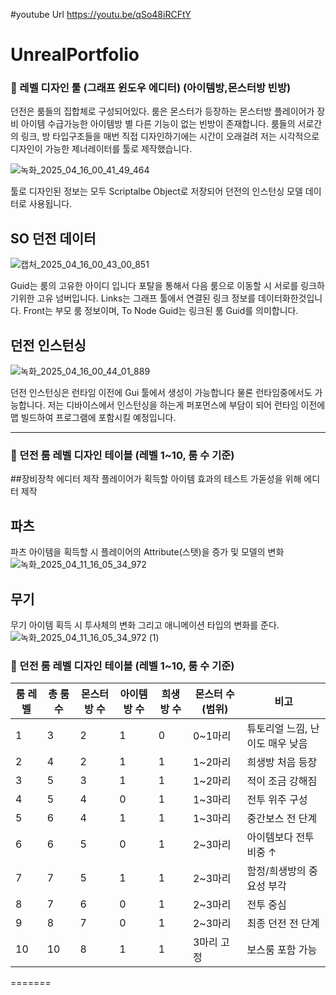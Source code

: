 #youtube Url
https://youtu.be/qSo48iRCFtY


# UnrealPortfolio
### 🏰 레벨 디자인 툴 (그래프 윈도우 에디터) (아이템방,몬스터방 빈방)
던전은 룸들의 집합체로 구성되어있다.
룸은 몬스터가 등장하는 몬스터방
플레이어가 장비 아이템 수급가능한 아이템방
별 다른 기능이 없는 빈방이 존재합니다.
룸들의 서로간의 링크, 방 타입구조들을 매번 직접 디자인하기에는 시간이 오래걸려 저는 시각적으로 디자인이 가능한 제너레이터를 툴로 제작했습니다.

![녹화_2025_04_16_00_41_49_464](https://github.com/user-attachments/assets/ab9473f5-445c-416a-8e61-8159194995a7)

툴로 디자인된 정보는 모두 Scriptalbe Object로 저장되어 던전의 인스턴싱 모델 데이터로 사용됩니다.

## SO 던전 데이터
![캡처_2025_04_16_00_43_00_851](https://github.com/user-attachments/assets/eef9f955-ee04-4f15-9d2d-1dd6df7b2c6d)

Guid는 룸의 고유한 아이디 입니다 포탈을 통해서 다음 룸으로 이동할 시 서로를 링크하기위한 고유 넘버입니다.
Links는 그래프 툴에서 연결된 링크 정보를 데이터화한것입니다. Front는 부모 룸 정보이며, To Node Guid는 링크된 룸 Guid를 의미합니다.


## 던전 인스턴싱

![녹화_2025_04_16_00_44_01_889](https://github.com/user-attachments/assets/d045a257-2d39-4202-a952-9b7f6cd46ed3)

던전 인스턴싱은 런타임 이전에 Gui 툴에서 생성이 가능합니다 물론 런타임중에서도 가능합니다.
저는 디바이스에서 인스턴싱을 하는게 퍼포먼스에 부담이 되어 런타임 이전에 맵 빌드하여 프로그램에 포함시킬 예정입니다.



--------------------------------------------------------------------------------------------------------------------------




### 🏰 던전 룸 레벨 디자인 테이블 (레벨 1~10, 룸 수 기준)

##장비장착 에디터 제작
플레이어가 획득할 아이템 효과의 테스트 가돋성을 위해 에디터 제작

## 파츠
파츠 아이템을 획득할 시 플레이어의 Attribute(스탯)을 증가 및 모델의 변화
![녹화_2025_04_11_16_05_34_972](https://github.com/user-attachments/assets/1dafec27-0a62-436c-8b51-91c4499c534c)

## 무기
무기 아이템 획득 시 투사체의 변화 그리고 애니메이션 타입의 변화를 준다.
![녹화_2025_04_11_16_05_34_972 (1)](https://github.com/user-attachments/assets/505274ff-057c-444c-8d01-2bd3eb019211)



### 🏰 던전 룸 레벨 디자인 테이블 (레벨 1~10, 룸 수 기준)

| 룸 레벨 | 총 룸 수 | 몬스터방 수 | 아이템방 수 | 희생방 수 | 몬스터 수 (범위) | 비고 |
|--------|-----------|--------------|--------------|--------------|-------------------|------|
| 1      | 3         | 2            | 1            | 0            | 0~1마리          | 튜토리얼 느낌, 난이도 매우 낮음 |
| 2      | 4         | 2            | 1            | 1            | 1~2마리          | 희생방 처음 등장 |
| 3      | 5         | 3            | 1            | 1            | 1~2마리          | 적이 조금 강해짐 |
| 4      | 5         | 4            | 0            | 1            | 1~3마리          | 전투 위주 구성 |
| 5      | 6         | 4            | 1            | 1            | 1~3마리          | 중간보스 전 단계 |
| 6      | 6         | 5            | 0            | 1            | 2~3마리          | 아이템보다 전투 비중 ↑ |
| 7      | 7         | 5            | 1            | 1            | 2~3마리          | 함정/희생방의 중요성 부각 |
| 8      | 7         | 6            | 0            | 1            | 2~3마리          | 전투 중심 |
| 9      | 8         | 7            | 0            | 1            | 2~3마리          | 최종 던전 전 단계 |
| 10     | 10        | 8            | 1            | 1            | 3마리 고정       | 보스룸 포함 가능 |
=======

